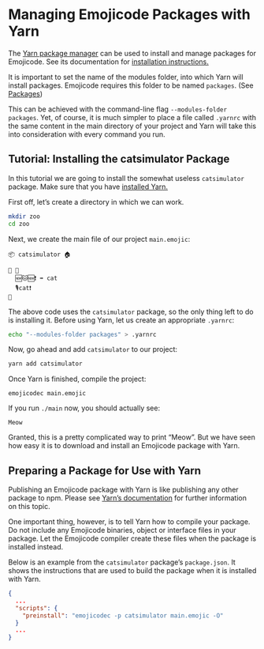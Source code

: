 # Managing Emojicode Packages with Yarn

The [Yarn package manager](https://yarnpkg.com/en/) can be used to install and
manage packages for Emojicode. See its documentation for
[installation instructions.](https://yarnpkg.com/en/docs/install)

It is important to set the name of the modules folder, into which Yarn will
install packages. Emojicode requires this folder to be named `packages`. (See
[Packages](../reference/packages.html))

This can be achieved with the command-line flag `--modules-folder packages`.
Yet, of course, it is much simpler to place a file called `.yarnrc` with the
same content in the main directory of your project and Yarn will
take this into consideration with every command you run.

## Tutorial: Installing the catsimulator Package

In this tutorial we are going to install the somewhat useless
`catsimulator` package. Make sure that you have [installed Yarn.](https://yarnpkg.com/en/docs/install)

First off, let’s create a directory in which we can work.

```sh
mkdir zoo
cd zoo
```

Next, we create the main file of our project `main.emojic`:

```
📦 catsimulator 🏠

🏁 🍇
  🆕🐱🆕❗️ ➡️ cat
  🎙cat❗️
🍉
```

The above code uses the `catsimulator` package, so the only thing left to do is
installing it. Before using Yarn, let us create an appropriate `.yarnrc`:

```sh
echo "--modules-folder packages" > .yarnrc
```

Now, go ahead and add `catsimulator` to our project:

```sh
yarn add catsimulator
```

Once Yarn is finished, compile the project:

```
emojicodec main.emojic
```

If you run `./main` now, you should actually see:

```
Meow
```

Granted, this is a pretty complicated way to print “Meow”. But we have seen how
easy it is to download and install an Emojicode package with Yarn.

## Preparing a Package for Use with Yarn

Publishing an Emojicode package with Yarn is like publishing any other package
to npm.  Please see [Yarn’s documentation](https://yarnpkg.com/en/docs/creating-a-package)
for further information on this topic.

One important thing, however, is to tell Yarn how to compile your package. Do
not include any Emojicode binaries, object or interface files in your package.
Let the Emojicode compiler create these files when the package is installed
instead.

Below is an example from the `catsimulator` package’s `package.json`. It shows
the instructions that are used to build the package when it is installed with
Yarn.

```json
{
  ...
  "scripts": {
    "preinstall": "emojicodec -p catsimulator main.emojic -O"
  }
  ...
}
```

